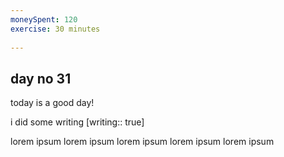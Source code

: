 ```yaml
---
moneySpent: 120
exercise: 30 minutes
 
---
```

## day no 31
today is a good day!
 

i did some writing [writing:: true]

lorem ipsum lorem ipsum lorem ipsum lorem ipsum lorem ipsum
